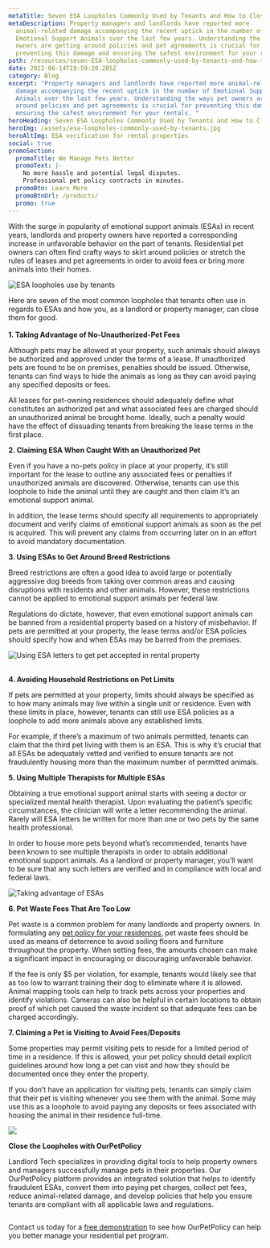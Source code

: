 ```yaml
---
metaTitle: Seven ESA Loopholes Commonly Used by Tenants and How to Close Them
metaDescription: Property managers and landlords have reported more
  animal-related damage accompanying the recent uptick in the number of
  Emotional Support Animals over the last few years. Understanding the ways pet
  owners are getting around policies and pet agreements is crucial for
  preventing this damage and ensuring the safest environment for your rentals.
path: /resources/seven-ESA-loopholes-commonly-used-by-tenants-and-how-to-close-them
date: 2022-06-14T19:59:20.285Z
category: Blog
excerpt: "Property managers and landlords have reported more animal-related
  damage accompanying the recent uptick in the number of Emotional Support
  Animals over the last few years. Understanding the ways pet owners are getting
  around policies and pet agreements is crucial for preventing this damage and
  ensuring the safest environment for your rentals. "
heroHeading: Seven ESA Loopholes Commonly Used by Tenants and How to Close Them
heroImg: /assets/esa-loopholes-commonly-used-by-tenants.jpg
heroAltImg: ESA verification for rental properties
social: true
promoSection:
  promoTitle: We Manage Pets Better
  promoText: |-
    No more hassle and potential legal disputes. 
    Professional pet policy contracts in minutes.
  promoBtn: Learn More
  promoBtnUrl: /products/
  promo: true
---
```

With the surge in popularity of emotional support animals (ESAs) in recent years, landlords and property owners have reported a corresponding increase in unfavorable behavior on the part of tenants. Residential pet owners can often find crafty ways to skirt around policies or stretch the rules of leases and pet agreements in order to avoid fees or bring more animals into their homes.

![ESA loopholes use by tenants](/assets/esa-verification-for-property-managers.jpg)

Here are seven of the most common loopholes that tenants often use in regards to ESAs and how you, as a landlord or property manager, can close them for good.\
\
**1. Taking Advantage of No-Unauthorized-Pet Fees**

Although pets may be allowed at your property, such animals should always be authorized and approved under the terms of a lease. If unauthorized pets are found to be on premises, penalties should be issued. Otherwise, tenants can find ways to hide the animals as long as they can avoid paying any specified deposits or fees.

All leases for pet-owning residences should adequately define what constitutes an authorized pet and what associated fees are charged should an unauthorized animal be brought home. Ideally, such a penalty would have the effect of dissuading tenants from breaking the lease terms in the first place. 

**2. Claiming ESA When Caught With an Unauthorized Pet**

Even if you have a no-pets policy in place at your property, it’s still important for the lease to outline any associated fees or penalties if unauthorized animals are discovered. Otherwise, tenants can use this loophole to hide the animal until they are caught and then claim it’s an emotional support animal.

In addition, the lease terms should specify all requirements to appropriately document and verify claims of emotional support animals as soon as the pet is acquired. This will prevent any claims from occurring later on in an effort to avoid mandatory documentation.

**3. Using ESAs to Get Around Breed Restrictions**

Breed restrictions are often a good idea to avoid large or potentially aggressive dog breeds from taking over common areas and causing disruptions with residents and other animals. However, these restrictions cannot be applied to emotional support animals per federal law.

Regulations do dictate, however, that even emotional support animals can be banned from a residential property based on a history of misbehavior. If pets are permitted at your property, the lease terms and/or ESA policies should specify how and when ESAs may be barred from the premises.

![Using ESA letters to get pet accepted in rental property](/assets/3loop.png)

\
**4. Avoiding Household Restrictions on Pet Limits**

If pets are permitted at your property, limits should always be specified as to how many animals may live within a single unit or residence. Even with these limits in place, however, tenants can still use ESA policies as a loophole to add more animals above any established limits.

For example, if there’s a maximum of two animals permitted, tenants can claim that the third pet living with them is an ESA. This is why it’s crucial that all ESAs be adequately vetted and verified to ensure tenants are not fraudulently housing more than the maximum number of permitted animals. 

**5. Using Multiple Therapists for Multiple ESAs**

Obtaining a true emotional support animal starts with seeing a doctor or specialized mental health therapist. Upon evaluating the patient’s specific circumstances, the clinician will write a letter recommending the animal. Rarely will ESA letters be written for more than one or two pets by the same health professional.

In order to house more pets beyond what’s recommended, tenants have been known to see multiple therapists in order to obtain additional emotional support animals. As a landlord or property manager, you’ll want to be sure that any such letters are verified and in compliance with local and federal laws.

![Taking advantage of ESAs](/assets/online-esa-verification-for-property-owners.jpg)

**6. Pet Waste Fees That Are Too Low**

Pet waste is a common problem for many landlords and property owners. In formulating any [pet policy for your residences](https://landlordtech.com/resources/how-to-implement-a-pet-friendly-policy-at-your-rental-property), pet waste fees should be used as means of deterrence to avoid soiling floors and furniture throughout the property. When setting fees, the amounts chosen can make a significant impact in encouraging or discouraging unfavorable behavior.

If the fee is only $5 per violation, for example, tenants would likely see that as too low to warrant training their dog to eliminate where it is allowed. Animal mapping tools can help to track pets across your properties and identify violations. Cameras can also be helpful in certain locations to obtain proof of which pet caused the waste incident so that adequate fees can be charged accordingly.

**7. Claiming a Pet is Visiting to Avoid Fees/Deposits**

Some properties may permit visiting pets to reside for a limited period of time in a residence. If this is allowed, your pet policy should detail explicit guidelines around how long a pet can visit and how they should be documented once they enter the property.

If you don’t have an application for visiting pets, tenants can simply claim that their pet is visiting whenever you see them with the animal. Some may use this as a loophole to avoid paying any deposits or fees associated with housing the animal in their residence full-time.

[![](/assets/fraudulent-esa-loopholes-for-property-managers-to-look-for.jpg)](https://landlordtech.com/request-demo/)

**Close the Loopholes with OurPetPolicy**

Landlord Tech specializes in providing digital tools to help property owners and managers successfully manage pets in their properties. Our OurPetPolicy platform provides an integrated solution that helps to identify fraudulent ESAs, convert them into paying pet charges, collect pet fees, reduce animal-related damage, and develop policies that help you ensure tenants are compliant with all applicable laws and regulations. 

![]()

Contact us today for a [free demonstration](https://landlordtech.com/request-demo/) to see how OurPetPolicy can help you better manage your residential pet program.